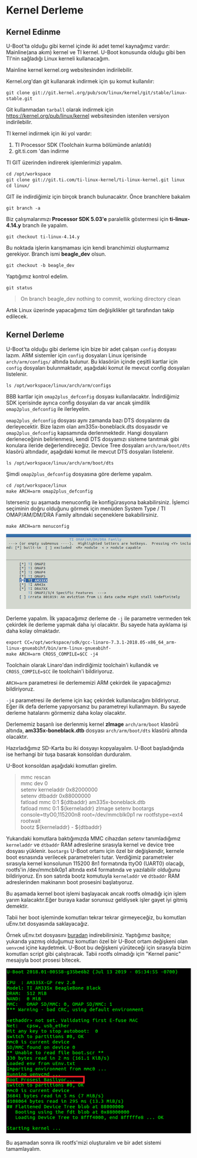 # Kernel Derleme

## Kernel Edinme

U-Boot'ta olduğu gibi kernel içinde iki adet temel kaynağımız vardır: Mainline(ana akım) kernel ve TI kernel. U-Boot konusunda olduğu gibi ben TI'nin sağladığı Linux kerneli kullanacağım. 

Mainline kernel kernel.org websitesinden indirilebilir. 

Kernel.org'dan git kullanarak indirmek için şu komut kullanılır:
~~~
git clone git://git.kernel.org/pub/scm/linux/kernel/git/stable/linux-stable.git
~~~

Git kullanmadan `tarball` olarak indirmek için https://kernel.org/pub/linux/kernel websitesinden istenilen versiyon indirilebilir.

TI kernel indirmek için iki yol vardır:

1. TI Processor SDK (Toolchain kurma bölümünde anlatıldı) 
2. git.ti.com 'dan indirme

TI GIT üzerinden indirerek işlemlerimizi yapalım.

~~~~
cd /opt/workspace
git clone git://git.ti.com/ti-linux-kernel/ti-linux-kernel.git linux
cd linux/
~~~~

GIT ile indirdiğimiz için birçok branch bulunacaktır. Önce branchlere bakalım 
~~~
git branch -a
~~~

Biz çalışmalarımızı **Processor SDK 5.03'e** paralellik göstermesi için **ti-linux-4.14.y** branch ile yapalım.

~~~
git checkout ti-linux-4.14.y
~~~

Bu noktada işlerin karışmaması için kendi branchimizi oluşturmamız gerekiyor. Branch ismi **beagle_dev** olsun. 

~~~
git checkout -b beagle_dev
~~~

Yaptığımız kontrol edelim.

~~~
git status
~~~

>On branch beagle_dev
>nothing to commit, working directory clean

Artık Linux üzerinde yapacağımız tüm değişiklikler git tarafından takip edilecek.

## Kernel Derleme

U-Boot'ta olduğu gibi derleme için bize bir adet çalışan `config` dosyası lazım. ARM sistemler için `config` dosyaları Linux içerisinde `arch/arm/configs/` altında bulunur. Bu klasörün içinde çeşitli kartlar için `config` dosyaları bulunmaktadır, aşağıdaki komut ile mevcut config dosyaları listelenir. 

~~~
ls /opt/workspace/linux/arch/arm/configs
~~~

BBB kartlar için `omap2plus_defconfig` dosyası kullanılacaktır. İndirdiğimiz SDK içerisinde ayrıca config dosyaları da var ancak şimdilik `omap2plus_defconfig` ile ilerleyelim.

`omap2plus_defconfig` dosyası aynı zamanda bazı DTS dosyalarını da derleyecektir. Bize lazım olan am335x-boneblack.dts dosyasıdır ve `omap2plus_defconfig` kapsamında derlenmektedir. Hangi dosyaların derleneceğinin belirlenmesi, kendi DTS dosyamızı sisteme tanıtmak gibi konulara ileride değerlendireceğiz. Device Tree dosyaları `arch/arm/boot/dts` klasörü altındadır, aşağıdaki komut ile mevcut DTS dosyaları listelenir.

~~~
ls /opt/workspace/linux/arch/arm/boot/dts
~~~

Şimdi `omap2plus_defconfig` dosyasına göre derleme yapalım.

~~~
cd /opt/workspace/linux
make ARCH=arm omap2plus_defconfig
~~~

Isterseniz şu aşamada menuconfig ile konfigürasyona bakabilirsiniz. İşlemci seçiminin doğru olduğunu görmek için menüden System Type / TI OMAP/AM/DM/DRA Family altındaki seçeneklere bakabilirsiniz.

~~~
make ARCH=arm menuconfig
~~~

![](linux_first_menuconfig.png "omap2plus_defconfig İşlemci Seçimi")

Derleme yapalım. İlk yapacağımız derleme de `-j` ile parametre vermeden tek çekirdek ile derleme yapmak daha iyi olacaktır. Bu sayede hata ayıklama işi daha kolay olmaktadır.

~~~~
export CC=/opt/workspace/sdk/gcc-linaro-7.3.1-2018.05-x86_64_arm-linux-gnueabihf/bin/arm-linux-gnueabihf-
make ARCH=arm CROSS_COMPILE=$CC -j4
~~~~

Toolchain olarak Linaro'dan indirdiğimiz toolchain'i kullandık ve `CROSS_COMPILE=$CC` ile toolchain'i bildiriyoruz. 

`ARCH=arm` parametresi ile derlememizi ARM çekirdek ile yapacağımızı bildiriyoruz.

`-j4` parametresi ile derleme için kaç çekirdek kullanılacağını bildiriyoruz. Eğer ilk defa derleme yapıyorsanız bu parametreyi kullanmayın. Bu sayede derleme hatalarını görmemiz daha kolay olacaktır.

Derlememiz başarılı ise derlenmiş kernel **zImage** `arch/arm/boot` klasörü altında, **am335x-boneblack.dtb** dosyası `arch/arm/boot/dts` klasörü altında olacaktır.

Hazırladığımız SD-Karta bu iki dosyayı kopyalayalım. U-Boot başladığında ise herhangi bir tuşa basarak konsoldan durduralım.

U-Boot konsoldan aşağıdaki komutları girelim.

> mmc rescan  
> mmc dev 0  
> setenv kerneladdr 0x82000000  
> setenv dtbaddr 0x88000000  
> fatload mmc 0:1 ${dtbaddr} am335x-boneblack.dtb  
> fatload mmc 0:1 ${kerneladdr} zImage
> setenv bootargs console=ttyO0,115200n8 root=/dev/mmcblk0p1 rw rootfstype=ext4 rootwait   
> bootz ${kerneladdr} - ${dtbaddr}

Yukarıdaki komutlara baktığımızda MMC cihazdan *setenv* tanımladığımız `kerneladdr` ve `dtbaddr` RAM adreslerine sırasıyla kernel ve device tree dosyası yüklenir. `bootargs` U-Boot ortamı için özel bir değişkendir, kernele boot esnasında verilecek parametreleri tutar. Verdiğimiz parametreler sırasıyla kernel konsolunun 115200 8n1 formatında ttyO0 (UART0) olacağı, rootfs'in /dev/mmcblk0p1 altında ext4 formatında ve yazılabilir olduğunu bildiriyoruz. En son satırda bootz komutuyla `kerneladdr` ve `dtbaddr` RAM adreslerinden makinanın boot prosesini başlatıyoruz.

Bu aşamada kernel boot işlemi başlayacak ancak rootfs olmadığı için işlem yarım kalacaktır.Eğer buraya kadar sorunsuz geldiysek işler gayet iyi gitmiş demektir.

Tabii her boot işleminde komutları tekrar tekrar girmeyeceğiz, bu komutları uEnv.txt dosyasında saklayacağız. 

Örnek uEnv.txt dosyasını [buradan](../uEnv.txt) indirebilirsiniz. Yaptığımız basitçe; yukarıda yazmış olduğumuz komutları özel bir U-Boot ortam değişkeni olan `uenvcmd` içine kaydetmek. U-Boot bu değişkeni yürüteceği için sırasıyla bizim komutları script gibi çalıştıracak. Tabii rootfs olmadığı için "Kernel panic" mesajıyla boot prosesi bitecek. 

![](linux_uEnv_txt_boot.png "Linux uEnv.txt ile boot")

Bu aşamadan sonra ilk rootfs'mizi oluşturalım ve bir adet sistemi tamamlayalım.
